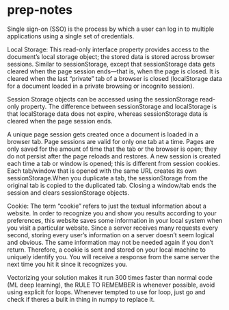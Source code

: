 # prep-notes

Single sign-on (SSO) is the process by which a user can log in to multiple applications using a single set of credentials. 

Local Storage: This read-only interface property provides access to the document’s local storage object; the stored data is stored across browser sessions. 
Similar to sessionStorage, except that sessionStorage data gets cleared when the page session ends—that is, when the page is closed. 
It is cleared when the last “private” tab of a browser is closed (localStorage data for a document loaded in a private browsing or incognito session).

Session Storage objects can be accessed using the sessionStorage read-only property. The difference between sessionStorage and localStorage is that localStorage data does not expire, whereas sessionStorage data is cleared when the page session ends.

A unique page session gets created once a document is loaded in a browser tab. Page sessions are valid for only one tab at a time. Pages are only saved for the amount of time that the tab or the browser is open; 
they do not persist after the page reloads and restores. A new session is created each time a tab or window is opened; this is different from session cookies.
Each tab/window that is opened with the same URL creates its own sessionStorage.When you duplicate a tab, the sessionStorage from the original tab is copied to the duplicated tab.
Closing a window/tab ends the session and clears sessionStorage objects.

Cookie: The term “cookie” refers to just the textual information about a website. In order to recognize you and show you results according to your preferences, this website saves some information in your local system when you visit a particular website.
Since a server receives many requests every second, storing every user’s information on a server doesn’t seem logical and obvious. The same information may not be needed again if you don’t return. Therefore, a cookie is sent and stored on your local machine to uniquely identify you. You will receive a response from the same server the next time you hit it since it recognizes you.


Vectorizing your solution makes it run 300 times faster than normal code (ML deep learning), the RULE TO REMEMBER is whenever possible, avoid using explicit for loops. Whenever tempted to use for loop, just go and check if theres a bulit in thing in numpy to replace it. 

